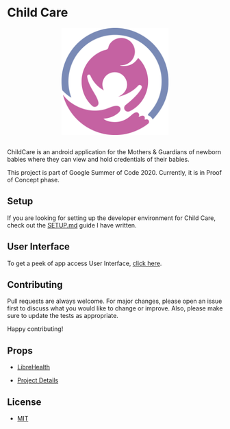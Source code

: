# Child Care


<div align="center">
<a align="center" href="https://VSCode.pro/?utm_source=sop"><img align="center" src="https://github.com/MrAsimZahid/ChildCare/blob/master/app/src/main/res/drawable/app_logo_png.png" height="250" width="250"/></a>
</div>
</br>


ChildCare is an android application for the Mothers & Guardians of newborn babies where they can view and hold credentials of their babies.

This project is part of Google Summer of Code 2020. Currently, it is in Proof of Concept phase.

## Setup

If you are looking for setting up the developer environment for Child Care, check out the [SETUP.md](https://github.com/MrAsimZahid/ChildCare/blob/master/SETUP.md) guide I have written.

## User Interface

To get a peek of app access User Interface, [click here](https://github.com/MrAsimZahid/ChildCare/tree/master/user-interface).

## Contributing

Pull requests are always welcome. For major changes, please open an issue first to discuss what you would like to change or improve. Also, please make sure to update the tests as appropriate.

Happy contributing!

## Props

- [LibreHealth](https://github.com/LibreHealthIO)

- [Project Details](https://forums.librehealth.io/t/project-android-application-to-show-birth-registration-newborn-health-data/)

## License

- [MIT](https://choosealicense.com/licenses/mit/)
